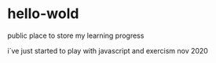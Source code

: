 # hello-wold
public place to store my learning progress

i´ve just started to play with javascript and exercism nov 2020
